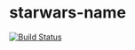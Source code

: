 # starwars-name 
[![Build Status](https://travis-ci.org/Lrodlima/starwars-name.svg?branch=master)](https://travis-ci.org/Lrodlima/starwars-name)
